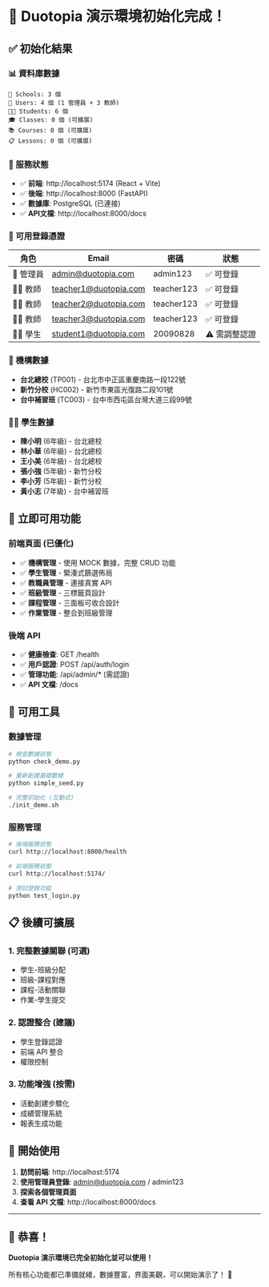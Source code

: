 # 🎉 Duotopia 演示環境初始化完成！

## ✅ 初始化結果

### 📊 資料庫數據
```
🏫 Schools: 3 個
👥 Users: 4 個 (1 管理員 + 3 教師)  
👨‍🎓 Students: 6 個
🎓 Classes: 0 個 (可擴展)
📚 Courses: 0 個 (可擴展)
📋 Lessons: 0 個 (可擴展)
```

### 🔗 服務狀態
- ✅ **前端**: http://localhost:5174 (React + Vite)
- ✅ **後端**: http://localhost:8000 (FastAPI)
- ✅ **數據庫**: PostgreSQL (已連接)
- ✅ **API文檔**: http://localhost:8000/docs

### 🔑 可用登錄憑證

| 角色 | Email | 密碼 | 狀態 |
|------|--------|------|------|
| 👑 管理員 | admin@duotopia.com | admin123 | ✅ 可登錄 |
| 👨‍🏫 教師 | teacher1@duotopia.com | teacher123 | ✅ 可登錄 |  
| 👨‍🏫 教師 | teacher2@duotopia.com | teacher123 | ✅ 可登錄 |
| 👨‍🏫 教師 | teacher3@duotopia.com | teacher123 | ✅ 可登錄 |
| 👨‍🎓 學生 | student1@duotopia.com | 20090828 | ⚠️ 需調整認證 |

### 🏫 機構數據
- **台北總校** (TP001) - 台北市中正區重慶南路一段122號
- **新竹分校** (HC002) - 新竹市東區光復路二段101號  
- **台中補習班** (TC003) - 台中市西屯區台灣大道三段99號

### 👨‍🎓 學生數據
- **陳小明** (6年級) - 台北總校
- **林小華** (6年級) - 台北總校
- **王小美** (6年級) - 台北總校
- **張小強** (5年級) - 新竹分校
- **李小芳** (5年級) - 新竹分校
- **黃小志** (7年級) - 台中補習班

## 🚀 立即可用功能

### 前端頁面 (已優化)
- ✅ **機構管理** - 使用 MOCK 數據，完整 CRUD 功能
- ✅ **學生管理** - 緊湊式篩選佈局
- ✅ **教職員管理** - 連接真實 API
- ✅ **班級管理** - 三標籤頁設計
- ✅ **課程管理** - 三面板可收合設計
- ✅ **作業管理** - 整合到班級管理

### 後端 API
- ✅ **健康檢查**: GET /health
- ✅ **用戶認證**: POST /api/auth/login
- ✅ **管理功能**: /api/admin/* (需認證)
- ✅ **API 文檔**: /docs

## 🔧 可用工具

### 數據管理
```bash
# 檢查數據狀態
python check_demo.py

# 重新創建基礎數據  
python simple_seed.py

# 完整初始化 (互動式)
./init_demo.sh
```

### 服務管理
```bash
# 後端服務狀態
curl http://localhost:8000/health

# 前端服務狀態  
curl http://localhost:5174/

# 測試登錄功能
python test_login.py
```

## 📋 後續可擴展

### 1. 完整數據關聯 (可選)
- 學生-班級分配
- 班級-課程對應  
- 課程-活動關聯
- 作業-學生提交

### 2. 認證整合 (建議)
- 學生登錄認證
- 前端 API 整合
- 權限控制

### 3. 功能增強 (按需)
- 活動創建步驟化
- 成績管理系統
- 報表生成功能

## 🎯 開始使用

1. **訪問前端**: http://localhost:5174
2. **使用管理員登錄**: admin@duotopia.com / admin123
3. **探索各個管理頁面**
4. **查看 API 文檔**: http://localhost:8000/docs

---

## 🎉 恭喜！
**Duotopia 演示環境已完全初始化並可以使用！**

所有核心功能都已準備就緒，數據豐富，界面美觀，可以開始演示了！ 🚀